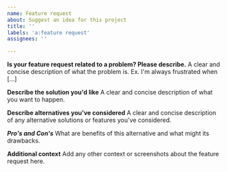 ```yaml
---
name: Feature request
about: Suggest an idea for this project
title: ''
labels: 'a:feature request'
assignees: ''

---
```


**Is your feature request related to a problem? Please describe.**
A clear and concise description of what the problem is. Ex. I'm always frustrated when [...]

**Describe the solution you'd like**
A clear and concise description of what you want to happen.

**Describe alternatives you've considered**
A clear and concise description of any alternative solutions or features you've considered.

***Pro's and Con's***
What are benefits of this alternative and what might its drawbacks.

**Additional context**
Add any other context or screenshots about the feature request here.

